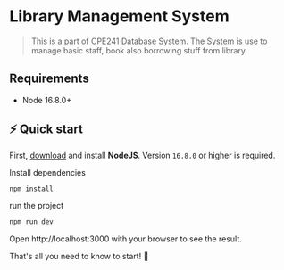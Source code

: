 # Library Management System
> This is a part of CPE241 Database System. The System is use to manage basic staff, book also borrowing stuff from library

## Requirements
- Node 16.8.0+

## ⚡️ Quick start

First, [download](https://nodejs.org/en/download) and install **NodeJS**. Version `16.8.0` or higher is required.

Install dependencies
```bash
npm install
```

run the project 

```bash
npm run dev
```
Open http://localhost:3000 with your browser to see the result.

That's all you need to know to start! 🎉